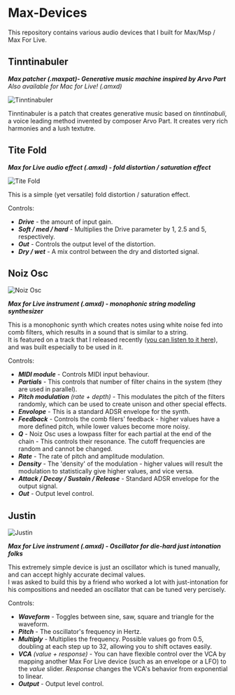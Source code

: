 # Max-Devices
This repository contains various audio devices that I built for Max/Msp / Max For Live. 

## Tinntinabuler
__*Max patcher (.maxpat)- Generative music machine inspired by Arvo Part*__\
*Also available for Mac for Live! (.amxd)*

![Tinntinabuler](https://i.imgur.com/KRnjUSR.png)

Tinntinabuler is a patch that creates generative music based on *tinntinabuli*, a voice leading method invented by composer Arvo Part. It creates very rich harmonies and a lush textutre.

## Tite Fold
__*Max for Live audio effect (.amxd) - fold distortion / saturation effect*__

![Tite Fold](https://i.imgur.com/Z3QXfgi.png)

This is a simple (yet versatile) fold distortion / saturation effect.

Controls:

- __*Drive*__ - the amount of input gain.
- __*Soft / med / hard*__ - Multiplies the Drive parameter by 1, 2.5 and 5, respectively.
- __*Out*__ - Controls the output level of the distortion.
- __*Dry / wet*__ - A mix control between the dry and distorted signal.

## Noiz Osc

![Noiz Osc](https://i.imgur.com/Siup4wR.png)

__*Max for Live instrument (.amxd) - monophonic string modeling synthesizer*__

This is a monophonic synth which creates notes using white noise fed into comb filters, which results in a sound that is similar to a string.\
It is featured on a track that I released recently ([you can listen to it here](https://itaiarad.bandcamp.com/track/pardes-yavesh)), and was built especially to be used in it.

Controls:

- __*MIDI module*__ - Controls MIDI input behaviour.
- __*Partials*__ - This controls that number of filter chains in the system (they are used in parallel).
- *__Pitch modulation__ (rate + depth)* - This modulates the pitch of the filters randomly, which can be used to create unison and other special effects.
- __*Envolope*__ - This is a standard ADSR envelope for the synth.
- __*Feedback*__ - Controls the comb filers' feedback - higher values have a more defined pitch, while lower values become more noisy.
- __*Q*__ - Noiz Osc uses a lowpass filter for each partial at the end of the chain - This controls their resonance. The cutoff frequencies are random and cannot be changed.
- __*Rate*__ - The rate of pitch and amplitude modulation.
- __*Density*__ - The 'density' of the modulation - higher values will result the modulation to statistically give higher values, and vice versa.
- __*Attack / Decay / Sustain / Release*__ - Standard ADSR envelope for the output signal.
- __*Out*__ - Output level control.

## Justin

![Justin](https://i.imgur.com/qDTQIAP.png)

__*Max for Live instrument (.amxd) - Oscillator for die-hard just intonation folks*__

This extremely simple device is just an oscillator which is tuned manually, and can accept highly accurate decimal values.\
I was asked to build this by a friend who worked a lot with just-intonation for his compositions and needed an oscillator that can be tuned very percisely.

Controls:
- __*Waveform*__ - Toggles between sine, saw, square and triangle for the waveform.
- __*Pitch*__ - The oscillator's frequency in Hertz.
- __*Multiply*__ - Multiplies the frequency. Possible values go from 0.5, doubling at each step up to 32, allowing you to shift octaves easily.
- *__VCA__ (value + response)* - You can have flexible control over the VCA by mapping another Max For Live device (such as an envelope or a LFO) to the *value* slider. *Response* changes the VCA's behavior from exponential to linear.
- __*Output*__ - Output level control.
